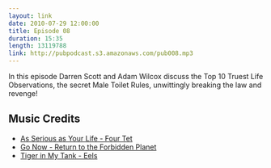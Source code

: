 ```yaml
---
layout: link
date: 2010-07-29 12:00:00
title: Episode 08
duration: 15:35
length: 13119788
link: http://pubpodcast.s3.amazonaws.com/pub008.mp3
---
```


In this episode Darren Scott and Adam Wilcox discuss the Top 10 Truest Life Observations, the secret Male Toilet Rules, unwittingly breaking the law and revenge!

## Music Credits

- [As Serious as Your Life - Four Tet](http://itunes.apple.com/gb/album/as-serious-as-your-life/id308893811?i=308893948)
- [Go Now - Return to the Forbidden Planet](http://itunes.apple.com/gb/album/go-now/id277949156?i=277949491)
- [Tiger in My Tank - Eels](http://itunes.apple.com/gb/album/tiger-in-my-tank/id14288231?i=14288257)